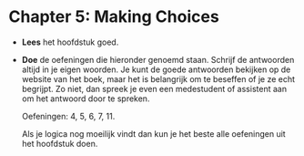 # Chapter 5: Making Choices

- **Lees** het hoofdstuk goed.

- **Doe** de oefeningen die hieronder genoemd staan. Schrijf de antwoorden altijd in je eigen woorden. Je kunt de goede antwoorden bekijken op de website van het boek, maar het is belangrijk om te beseffen of je ze echt begrijpt. Zo niet, dan spreek je even een medestudent of assistent aan om het antwoord door te spreken.

    Oefeningen: 4, 5, 6, 7, 11.

    Als je logica nog moeilijk vindt dan kun je het beste alle oefeningen uit het hoofdstuk doen.
